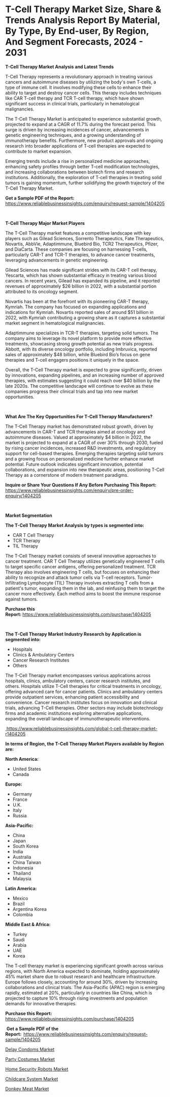 <p><h1>T-Cell Therapy Market Size, Share & Trends Analysis Report By Material, By Type, By End-user, By Region, And Segment Forecasts, 2024 - 2031</h1></p><p><strong>T-Cell Therapy Market Analysis and Latest Trends</strong></p>
<p><p>T-Cell Therapy represents a revolutionary approach in treating various cancers and autoimmune diseases by utilizing the body's own T-cells, a type of immune cell. It involves modifying these cells to enhance their ability to target and destroy cancer cells. This therapy includes techniques like CAR T-cell therapy and TCR T-cell therapy, which have shown significant success in clinical trials, particularly in hematological malignancies.</p><p>The T-Cell Therapy Market is anticipated to experience substantial growth, projected to expand at a CAGR of 11.7% during the forecast period. This surge is driven by increasing incidences of cancer, advancements in genetic engineering techniques, and a growing understanding of immunotherapy benefits. Furthermore, new product approvals and ongoing research into broader applications of T-cell therapies are expected to contribute to market expansion. </p><p>Emerging trends include a rise in personalized medicine approaches, enhancing safety profiles through better T-cell modification technologies, and increasing collaborations between biotech firms and research institutions. Additionally, the exploration of T-cell therapies in treating solid tumors is gaining momentum, further solidifying the growth trajectory of the T-Cell Therapy Market.</p></p>
<p><strong>Get a Sample PDF of the Report:&nbsp;</strong> <a href="https://www.reliablebusinessinsights.com/enquiry/request-sample/1404205?utm_campaign=1721&utm_medium=2&utm_source=Github&utm_content=ia&utm_term=23102024&utm_id=t-cell-therapy">https://www.reliablebusinessinsights.com/enquiry/request-sample/1404205</a></p>
<p>&nbsp;</p>
<p><strong>T-Cell Therapy Major Market Players</strong></p>
<p><p>The T-Cell Therapy market features a competitive landscape with key players such as Gilead Sciences, Sorrento Therapeutics, Fate Therapeutics, Novartis, AbbVie, Adaptimmune, Bluebird Bio, TCR2 Therapeutics, Pfizer, and DiaCarta. These companies are focusing on harnessing T-cells, particularly CAR-T and TCR-T therapies, to advance cancer treatments, leveraging advancements in genetic engineering.</p><p>Gilead Sciences has made significant strides with its CAR-T cell therapy, Yescarta, which has shown substantial efficacy in treating various blood cancers. In recent years, Gilead has expanded its pipeline, and it reported revenues of approximately $26 billion in 2022, with a substantial portion attributed to its oncology segment.</p><p>Novartis has been at the forefront with its pioneering CAR-T therapy, Kymriah. The company has focused on expanding applications and indications for Kymriah. Novartis reported sales of around $51 billion in 2022, with Kymriah contributing a growing share as it captures a substantial market segment in hematological malignancies.</p><p>Adaptimmune specializes in TCR-T therapies, targeting solid tumors. The company aims to leverage its novel platform to provide more effective treatments, showcasing strong growth potential as new trials progress. Abbott, with its diverse oncology portfolio, including Imbruvica, reported sales of approximately $48 billion, while Bluebird Bio’s focus on gene therapies and T-cell engagers positions it uniquely in the space. </p><p>Overall, the T-Cell Therapy market is expected to grow significantly, driven by innovations, expanding pipelines, and an increasing number of approved therapies, with estimates suggesting it could reach over $40 billion by the late 2020s. The competitive landscape will continue to evolve as these companies progress their clinical trials and tap into new market opportunities.</p></p>
<p>&nbsp;</p>
<p><strong>What Are The Key Opportunities For T-Cell Therapy Manufacturers?</strong></p>
<p><p>The T-Cell Therapy market has demonstrated robust growth, driven by advancements in CAR-T and TCR therapies aimed at oncology and autoimmune diseases. Valued at approximately $4 billion in 2022, the market is projected to expand at a CAGR of over 30% through 2030, fueled by rising cancer incidences, increased R&D investments, and regulatory support for cell-based therapies. Emerging therapies targeting solid tumors and a growing focus on personalized medicine further enhance market potential. Future outlook indicates significant innovation, potential collaborations, and expansion into new therapeutic areas, positioning T-Cell Therapy as a cornerstone of modern treatment paradigms.</p></p>
<p><strong>Inquire or Share Your Questions If Any Before Purchasing This Report:</strong> <a href="https://www.reliablebusinessinsights.com/enquiry/pre-order-enquiry/1404205?utm_campaign=1721&utm_medium=2&utm_source=Github&utm_content=ia&utm_term=23102024&utm_id=t-cell-therapy">https://www.reliablebusinessinsights.com/enquiry/pre-order-enquiry/1404205</a></p>
<p>&nbsp;</p>
<p><strong>Market Segmentation</strong></p>
<p><strong>The T-Cell Therapy Market Analysis by types is segmented into:</strong></p>
<p><ul><li>CAR T Cell Therapy</li><li>TCR Therapy</li><li>TIL Therapy</li></ul></p>
<p><p>The T-Cell Therapy market consists of several innovative approaches to cancer treatment. CAR T Cell Therapy utilizes genetically engineered T cells to target specific cancer antigens, offering personalized treatment. TCR Therapy also involves engineering T cells, but focuses on enhancing their ability to recognize and attack tumor cells via T-cell receptors. Tumor-Infiltrating Lymphocyte (TIL) Therapy involves extracting T cells from a patient's tumor, expanding them in the lab, and reinfusing them to target the cancer more effectively. Each method aims to boost the immune response against tumors.</p></p>
<p><strong>Purchase this Report:&nbsp;</strong><a href="https://www.reliablebusinessinsights.com/purchase/1404205?utm_campaign=1721&utm_medium=2&utm_source=Github&utm_content=ia&utm_term=23102024&utm_id=t-cell-therapy">https://www.reliablebusinessinsights.com/purchase/1404205</a></p>
<p>&nbsp;</p>
<p><strong>The T-Cell Therapy Market Industry Research by Application is segmented into:</strong></p>
<p><ul><li>Hospitals</li><li>Clinics & Ambulatory Centers</li><li>Cancer Research Institutes</li><li>Others</li></ul></p>
<p><p>The T-Cell Therapy market encompasses various applications across hospitals, clinics, ambulatory centers, cancer research institutes, and others. Hospitals utilize T-Cell therapies for critical treatments in oncology, offering advanced care for cancer patients. Clinics and ambulatory centers provide outpatient services, enhancing patient accessibility and convenience. Cancer research institutes focus on innovation and clinical trials, advancing T-Cell therapies. Other sectors may include biotechnology firms and academic institutions exploring alternative applications, expanding the overall landscape of immunotherapeutic interventions.</p></p>
<p><a href="https://www.reliablebusinessinsights.com/global-t-cell-therapy-market-r1404205?utm_campaign=1721&utm_medium=2&utm_source=Github&utm_content=ia&utm_term=23102024&utm_id=t-cell-therapy">&nbsp;https://www.reliablebusinessinsights.com/global-t-cell-therapy-market-r1404205</a></p>
<p><strong>In terms of Region, the T-Cell Therapy Market Players available by Region are:</strong></p>
<p>
    <p> <strong> North America: </strong>
        <ul>
            <li>United States</li>
            <li>Canada</li>
        </ul>
        </p> 
    <p> <strong> Europe: </strong>
        <ul>
            <li>Germany</li>
            <li>France</li>
            <li>U.K.</li>
            <li>Italy</li>
            <li>Russia</li>
        </ul>
        </p> 
    <p> <strong> Asia-Pacific: </strong>
        <ul>
            <li>China</li>
            <li>Japan</li>
            <li>South Korea</li>
            <li>India</li>
            <li>Australia</li>
            <li>China Taiwan</li>
            <li>Indonesia</li>
            <li>Thailand</li>
            <li>Malaysia</li>
        </ul>
        </p> 
    <p> <strong> Latin America: </strong>
        <ul>
            <li>Mexico</li>
            <li>Brazil</li>
            <li>Argentina Korea</li>
            <li>Colombia</li>
        </ul>
        </p> 
    <p> <strong> Middle East & Africa: </strong>
        <ul>
            <li>Turkey</li>
            <li>Saudi</li>
            <li>Arabia</li>
            <li>UAE</li>
            <li>Korea</li>
        </ul>
    </p>
    </p>
<p><p>The T-cell therapy market is experiencing significant growth across various regions, with North America expected to dominate, holding approximately 45% market share due to robust research and healthcare infrastructure. Europe follows closely, accounting for around 30%, driven by increasing collaborations and clinical trials. The Asia-Pacific (APAC) region is emerging rapidly, estimated at 20%, particularly in countries like China, which is projected to capture 10% through rising investments and population demands for innovative therapies.</p></p>
<p><strong>Purchase this Report: </strong><a href="https://www.reliablebusinessinsights.com/purchase/1404205?utm_campaign=1721&utm_medium=2&utm_source=Github&utm_content=ia&utm_term=23102024&utm_id=t-cell-therapy">https://www.reliablebusinessinsights.com/purchase/1404205</a></p>
<p>&nbsp;<strong>Get a Sample PDF of the Report:&nbsp;&nbsp;</strong><a href="https://www.reliablebusinessinsights.com/enquiry/request-sample/1404205?utm_campaign=1721&utm_medium=2&utm_source=Github&utm_content=ia&utm_term=23102024&utm_id=t-cell-therapy">https://www.reliablebusinessinsights.com/enquiry/request-sample/1404205</a></p>
<p><strong></strong></p>
<p><p><a href="https://www.linkedin.com/pulse/delay-condoms-market-global-regional-analysis-focus-region-cywdc?utm_campaign=1721&utm_medium=2&utm_source=Github&utm_content=ia&utm_term=23102024&utm_id=t-cell-therapy">Delay Condoms Market</a></p><p><a href="https://www.linkedin.com/pulse/analyzing-global-party-costumes-market-growth-prospects-future-m1zgc?utm_campaign=1721&utm_medium=2&utm_source=Github&utm_content=ia&utm_term=23102024&utm_id=t-cell-therapy">Party Costumes Market</a></p><p><a href="https://www.linkedin.com/pulse/global-home-security-robots-market-size-trends-analysis-wodjc?utm_campaign=1721&utm_medium=2&utm_source=Github&utm_content=ia&utm_term=23102024&utm_id=t-cell-therapy">Home Security Robots Market</a></p><p><a href="https://www.linkedin.com/pulse/market-forecasting-change-global-childcare-system-dynamics-lnpdc?utm_campaign=1721&utm_medium=2&utm_source=Github&utm_content=ia&utm_term=23102024&utm_id=t-cell-therapy">Childcare System Market</a></p><p><a href="https://www.linkedin.com/pulse/donkey-meat-market-forecasts-trends-impact-analysis-2024--nwdqc?utm_campaign=1721&utm_medium=2&utm_source=Github&utm_content=ia&utm_term=23102024&utm_id=t-cell-therapy">Donkey Meat Market</a></p></p>